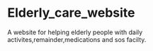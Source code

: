 # Elderly_care_website
A website for helping elderly people with daily activites,remainder,medications and sos facilty.
